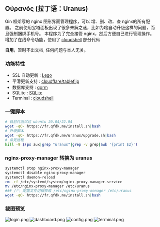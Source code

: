 ## Οὐρανός (拉丁语：Uranus)

Gin 框架写的 nginx 图形界面管理程序，可以 增、删、改、查 nginx的所有配置。
之前使用宝塔面板出现了很多未解之谜，比如为啥自动升级这样的问题，而且强制捆绑手机号。
本程序为了完全接管 nginx，然后方便自己进行管理操作。
增加了在线命令功能，使用了 [cloudshell](https://github.com/zephinzer/cloudshell) 部分代码

**自用**，暂时不出文档, 任何问题与本人无关。


### 功能特性

* SSL 自动更新 : [Lego](https://github.com/go-acme/lego)
* 平滑更新支持 : [cloudflare/tableflip](https://github.com/cloudflare/tableflip)
* 数据库支持 : [gorm](https://github.com/go-gorm/gorm)
* SQLite : [SQLite](https://github.com/go-gorm/sqlite)
* Terminal : [cloudshell](https://github.com/zephinzer/cloudshell)

### 一键脚本
```bash
# 目前只测试过 ubuntu 20.04/22.04
wget -qO- https://fr.qfdk.me/install.sh|bash
# 升级脚本
wget -qO- https://fr.qfdk.me/uranus/upgrade.sh|bash
# 杀死进程
kill -9 $(ps aux|grep "uranus"|grep -v grep|awk '{print $2}')
```

### nginx-proxy-manager 转换为 uranus
```bash
systemctl stop nginx-proxy-manager
systemctl disable nginx-proxy-manager
systemctl daemon-reload
rm -rf /etc/systemd/system/nginx-proxy-manager.service
mv /etc/nginx-proxy-manager /etc/uranus
### /!\ 配置文件记得修改 /etc/nginx-proxy-manager /etc/uranus
wget -qO- https://fr.qfdk.me/install.sh|bash
```

### 截图预览
![login.png](https://s2.loli.net/2022/05/27/OCkzUoEr6F5WpSP.png)
![dashboard.png](https://s2.loli.net/2022/05/27/OwGDMal7vrTtVQ9.png)
![config.png](https://s2.loli.net/2022/05/27/xJYOSdL2fapBu3j.png)
![terminal.png](https://s2.loli.net/2022/05/27/uKNtXmMSEB7P6VF.png)

